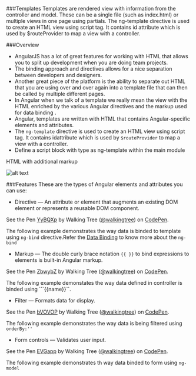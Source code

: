 
###Templates
Templates are rendered view with information from the controller and model. These can be a single file (such as index.html) or multiple views in one page using partials.
The ng-template directive is used to create an HTML view using script tag. It contains id attribute which is used by $routeProvider to map a view with a controller.

###Overview
* AngularJS has a lot of great features for working with HTML that allows you to split up development when you are doing team projects.
* The binding approach and directives allows for a nice separation between developers and designers. 
* Another great piece of the platform is the ability to separate out HTML that you are using over and over again into a template file that can then be called by multiple different pages.
* In Angular when we talk of a template we really mean the view with the HTML enriched by the various Angular directives and the markup used for data binding .
* Angular, templates are written with HTML that contains Angular-specific elements and attributes. 
* The `ng-template` directive is used to create an HTML view using script tag. It contains idattribute which is used by `$routeProvider` to map a view with a controller. 
* Define a script block with type as ng-template within the main module


HTML with additional markup

![alt text](https://github.com/ajit-kumar-azad/training/raw/master/Enterprise-App-Development-with-AngularJS/images/template.png "Template")


###Features
These are the types of Angular elements and attributes you can use:
- Directive — An attribute or element that augments an existing DOM element or represents a reusable DOM component.

<p data-height="268" data-theme-id="0" data-slug-hash="YyBQXp" data-default-tab="result" data-user="walkingtree" class='codepen'>See the Pen <a href='http://codepen.io/walkingtree/pen/YyBQXp/'>YyBQXp</a> by Walking Tree (<a href='http://codepen.io/walkingtree'>@walkingtree</a>) on <a href='http://codepen.io'>CodePen</a>.</p>
<script async src="//assets.codepen.io/assets/embed/ei.js"></script>

 The following example demonstrates the way data is binded to template using ```ng-bind``` directive.Refer the 
<a class="x-grid-item"  href='/slidedeck/#1. Overview/2 Core-Concepts/12. Data Binding'>Data Binding</a> to know more about the ```ng-bind```

- Markup — The double curly brace notation `{{ }}` to bind expressions to elements is built-in Angular markup.
 
<p data-height="268" data-theme-id="0" data-slug-hash="ZbwybZ" data-default-tab="result" data-user="walkingtree" class='codepen'>See the Pen <a href='http://codepen.io/walkingtree/pen/ZbwybZ/'>ZbwybZ</a> by Walking Tree (<a href='http://codepen.io/walkingtree'>@walkingtree</a>) on <a href='http://codepen.io'>CodePen</a>.</p>
<script async src="//assets.codepen.io/assets/embed/ei.js"></script>

The following example demonstates the way data defined in controller is binded using ```{{name}}``.

- Filter — Formats data for display.

<p data-height="268" data-theme-id="0" data-slug-hash="bVOVOP" data-default-tab="result" data-user="walkingtree" class='codepen'>See the Pen <a href='http://codepen.io/walkingtree/pen/bVOVOP/'>bVOVOP</a> by Walking Tree (<a href='http://codepen.io/walkingtree'>@walkingtree</a>) on <a href='http://codepen.io'>CodePen</a>.</p>
<script async src="//assets.codepen.io/assets/embed/ei.js"></script>

The following example demonstrates the way data is being filtered using ```orderBy:''```

- Form controls — Validates user input.

<p data-height="268" data-theme-id="0" data-slug-hash="EVGapp" data-default-tab="result" data-user="walkingtree" class='codepen'>See the Pen <a href='http://codepen.io/walkingtree/pen/EVGapp/'>EVGapp</a> by Walking Tree (<a href='http://codepen.io/walkingtree'>@walkingtree</a>) on <a href='http://codepen.io'>CodePen</a>.</p>
<script async src="//assets.codepen.io/assets/embed/ei.js"></script>

The following example demonstrates th way data binded to form using ```ng-model```
